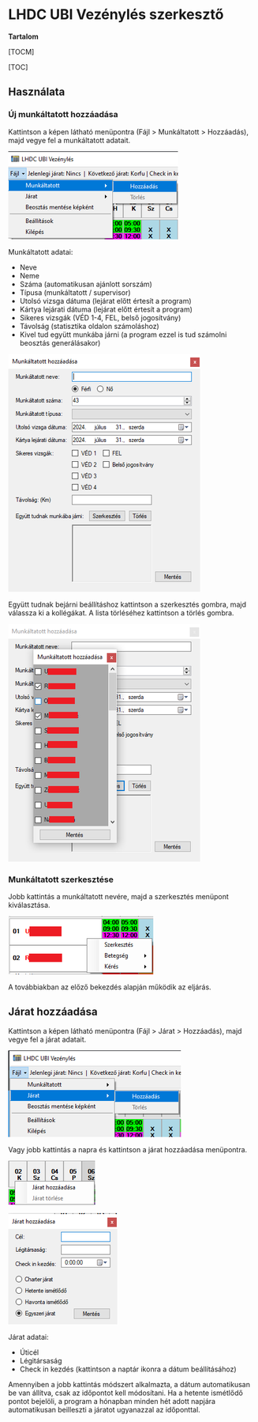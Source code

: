 # LHDC UBI Vezénylés szerkesztő

**Tartalom**

[TOCM]

[TOC]

## Használata

### Új munkáltatott hozzáadása

Kattintson a képen látható menüpontra (Fájl > Munkáltatott > Hozzáadás), majd vegye fel a munkáltatott adatait.

![](https://github.com/hidvegarpi/DEB/blob/main/IMAGES/add%20employee%201.png)

Munkáltatott adatai:
- Neve
- Neme
- Száma (automatikusan ajánlott sorszám)
- Típusa (munkáltatott / supervisor)
- Utolsó vizsga dátuma (lejárat előtt értesít a program)
- Kártya lejárati dátuma (lejárat előtt értesít a program)
- Sikeres vizsgák (VÉD 1-4, FEL, belső jogosítvány)
- Távolság (statisztika oldalon számoláshoz)
- Kivel tud együtt munkába járni (a program ezzel is tud számolni beosztás generálásakor)

![](https://github.com/hidvegarpi/DEB/blob/main/IMAGES/add%20employee%202.png)

Együtt tudnak bejárni beállításhoz kattintson a szerkesztés gombra, majd válassza ki a kollégákat. A lista törléséhez kattintson a törlés gombra.

![](https://github.com/hidvegarpi/DEB/blob/main/IMAGES/add%20employee%203.png)

### Munkáltatott szerkesztése

Jobb kattintás a munkáltatott nevére, majd a szerkesztés menüpont kiválasztása.

![](https://github.com/hidvegarpi/DEB/blob/main/IMAGES/add%20employee%204.png)

A továbbiakban az előző bekezdés alapján működik az eljárás.

## Járat hozzáadása

Kattintson a képen látható menüpontra (Fájl > Járat > Hozzáadás), majd vegye fel a járat adatait.

![](https://github.com/hidvegarpi/DEB/blob/main/IMAGES/add%20flight%201.png)

Vagy jobb kattintás a napra és kattintson a járat hozzáadása menüpontra.

![](https://github.com/hidvegarpi/DEB/blob/main/IMAGES/add%20flight%202.png)

![](https://github.com/hidvegarpi/DEB/blob/main/IMAGES/add%20flight%203.png)

Járat adatai:
- Úticél
- Légitársaság
- Check in kezdés (kattintson a naptár ikonra a dátum beállításához)

Amennyiben a jobb kattintás módszert alkalmazta, a dátum automatikusan be van állítva, csak az időpontot kell módosítani.
Ha a hetente ismétlődő pontot bejelöli, a program a hónapban minden hét adott napjára automatikusan beilleszti a járatot ugyanazzal az időponttal.